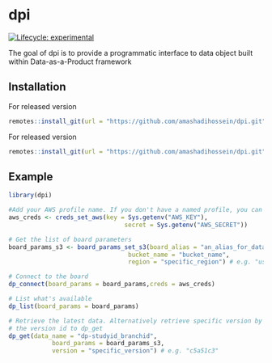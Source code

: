 
<!-- README.md is generated from README.Rmd. Please edit that file -->

# dpi

<!-- badges: start -->

[![Lifecycle:
experimental](https://img.shields.io/badge/lifecycle-experimental-orange.svg)](https://lifecycle.r-lib.org/articles/stages.html#experimental)
<!-- badges: end -->

The goal of dpi is to provide a programmatic interface to data object
built within Data-as-a-Product framework

## Installation

For released version

``` r
remotes::install_git(url = "https://github.com/amashadihossein/dpi.git")
```

For released version

``` r
remotes::install_git(url = "https://github.com/amashadihossein/dpi.git", ref = "dev")
```

## Example

``` r
library(dpi)

#Add your AWS profile name. If you don't have a named profile, you can provide your AWS credentials
aws_creds <- creds_set_aws(key = Sys.getenv("AWS_KEY"),
                                secret = Sys.getenv("AWS_SECRET"))

# Get the list of board parameters
board_params_s3 <- board_params_set_s3(board_alias = "an_alias_for_data_board",
                                 bucket_name = "bucket_name",
                                 region = "specific_region") # e.g. "us-east-1"

# Connect to the board
dp_connect(board_params = board_params,creds = aws_creds)

# List what's available
dp_list(board_params = board_params)

# Retrieve the latest data. Alternatively retrieve specific version by passing 
# the version id to dp_get
dp_get(data_name = "dp-studyid_branchid", 
            board_params = board_params_s3, 
            version = "specific_version") # e.g. "c5a51c3"
```
